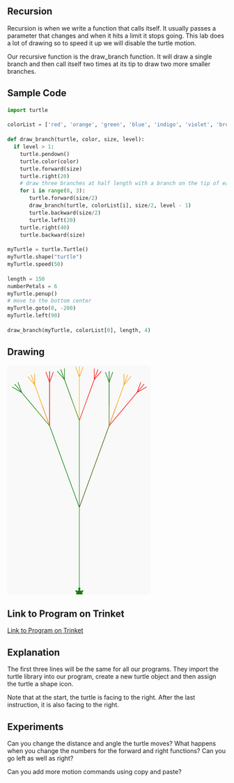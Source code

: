## Recursion
Recursion is when we write a function that calls itself.  It usually passes a parameter that changes and when it hits a limit it stops going.  This lab does a lot of drawing so to speed it up we will disable the turtle motion.

Our recursive function is the draw_branch function.  It will draw a single branch and then call itself two times at its tip to draw two more smaller branches.

## Sample Code
```python
import turtle

colorList = ['red', 'orange', 'green', 'blue', 'indigo', 'violet', 'brown']

def draw_branch(turtle, color, size, level):
  if level > 1:
    turtle.pendown()
    turtle.color(color)
    turtle.forward(size)
    turtle.right(20)
    # draw three branches at half length with a branch on the tip of each branch 
    for i in range(0, 3):
       turtle.forward(size/2)
       draw_branch(turtle, colorList[i], size/2, level - 1)
       turtle.backward(size/2)
       turtle.left(20)
    turtle.right(40)
    turtle.backward(size)
    
myTurtle = turtle.Turtle()
myTurtle.shape("turtle")
myTurtle.speed(50)

length = 150
numberPetals = 6
myTurtle.penup()
# move to the bottom center
myTurtle.goto(0, -200)
myTurtle.left(90)

draw_branch(myTurtle, colorList[0], length, 4)

```
## Drawing
![](../img/fractle-tree.png)

## Link to Program on Trinket
[Link to Program on Trinket](https://trinket.io/python/0406ae2ac0)

## Explanation
The first three lines will be the same for all our programs.  They import the turtle library into our program, create a new turtle object and then assign the turtle a shape icon.

Note that at the start, the turtle is facing to the right.  After the last instruction, it is also facing to the right.

## Experiments
Can you change the distance and angle the turtle moves?  What happens when you change the numbers for the forward and right functions?  Can you go left as well as right?

Can you add more motion commands using copy and paste?